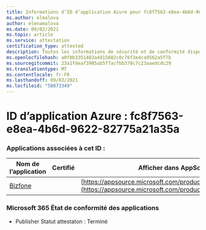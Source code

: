 ```yaml
---
title: Informations d’ID d’application Azure pour fc8f7563-e8ea-4b6d-9622-82775a21a35a
ms.author: elmalova
author: elenamalova
ms.date: 09/02/2021
ms.topic: article
ms.service: attestation
certification_type: attested
description: Toutes les informations de sécurité et de conformité disponibles pour fc8f7563-e8ea-4b6d-9622-82775a21a35a.
ms.openlocfilehash: a0f8b3351482a4915602c0c76f3e4ca9562a5f7b
ms.sourcegitcommit: 23a1fdeaf3905ab5f7acfbb378c7c23aaedcdc29
ms.translationtype: MT
ms.contentlocale: fr-FR
ms.lasthandoff: 09/03/2021
ms.locfileid: "58873349"
---
```

# <a name="azure-app-id-fc8f7563-e8ea-4b6d-9622-82775a21a35a"></a>ID d’application Azure : fc8f7563-e8ea-4b6d-9622-82775a21a35a


### <a name="apps-associated-with-this-id"></a>Applications associées à cet ID :
| **Nom de l’application** | **Certifié** | **Afficher dans AppSource** |
|--------------|---------------|-----------------------|
| [Bizfone](https://docs.microsoft.com/microsoft-365-app-certification/forward/WA200000874) |  | [https://appsource.microsoft.com/product/office/WA200000874](https://appsource.microsoft.com/product/office/WA200000874) |

### <a name="microsoft-365-app-compliance-status"></a>Microsoft 365 État de conformité des applications
- Publisher Statut attestaton : Terminé
